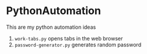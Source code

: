 # PythonAutomation

This are my python automation ideas

1. `work-tabs.py` opens tabs in the web browser
2. `password-generator.py` generates random password 
